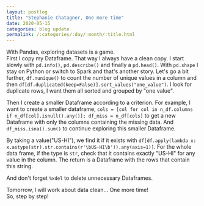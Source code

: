 ```yaml
---
layout: postlog
title: "Stephanie Chatagner, One more time"
date: 2020-05-15
categories: blog update
permalink: /:categories/:day/:month/:title.html
---
```


With Pandas, exploring datasets is a game.     
First I copy my Dataframe. That way I always have a clean copy. 
I start slowly with `pd.info()`, `pd.describe()` and finally a `pd.head()`. With `pd.shape` I stay on Python or switch to Spark and that's another story.
Let's go a bit further, `df.nunique()` to count the number of unique values in a column and then `df[df.duplicated(keep=False)].sort_values("one_value")`. I look for duplicate rows, I want them all sorted and grouped by "one value". 

Then I create a smaller Dataframe according to a criterion. For example, I want to create a smaller dataframe, 
`cols = [col for col in n_df.columns if n_df[col].isnull().any()]; df_miss = n_df[cols]` to get a new Dataframe with only the columns containing the missing data. And `df_miss.isna().sum()` to continue exploring this smaller Dataframe. 

By taking a value("US-HI"), we find it if it exists with 
`df[df.apply(lambda x: x.astype(str).str.contains(r'\bUS-HI\b')).any(axis=1)]`. For the whole data frame, if the type is `str`, check that it contains exactly "US-HI" for any value in the column. The return is a Dataframe with the rows that contain this string.   

And don't forget `%xdel` to delete unnecessary Dataframes. 

Tomorrow, I will work about data clean... One more time!   
So, step by step!